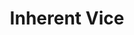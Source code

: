 ---
title: Inherent Vice
code: INHE
thumbnail-image: # full url or relative path to the image for the card on the home page
featured-image: # full url or relative path to the image for the top of the film page
deployed: false
---